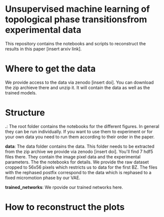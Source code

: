 # Unsupervised machine learning of topological phase transitionsfrom experimental data
This repository contains the notebooks and scripts to reconstruct the results in this paper [insert arxiv link].

# Where to get the data
We provide access to the data via zenodo [insert doi]. You can download the zip archieve there and unzip it. It will contain the data as well as the trained models.

# Structure
**.**: The root folder contains the notebooks for the different figures. In general they can be run individually. If you want to use them to experiment or for your own data you need to run them according to their order in the paper.

**data**: The data folder contains the data. This folder needs to be extracted from the zip archive we provide via zenodo [insert doi]. You'll find 7 hdf5 files there. They contain the image pixel data and the experimental parameters. The the notebooks for details. We provide the raw dataset cropped to 56x56 pixels which restricts us to data for the first BZ. The files with the rephased postfix correspond to the data which is rephased to a fixed micromotion phase by our VAE.

**trained_networks**: We rpovide our trained networks here.

# How to reconstruct the plots
